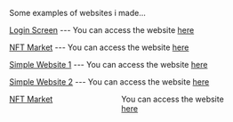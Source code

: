 <p> Some examples of websites i made...</p>

<a href="https://github.com/hamits/html1">Login Screen</a> --- You can access the website <a href="https://hamits.github.io/html1/">here</a>

<a href="https://github.com/hamits/html3">NFT Market</a> --- You can access the website <a href="https://hamits.github.io/html3/">here</a>

<a href="https://github.com/hamits/html4">Simple Website 1</a> --- You can access the website <a href="https://hamits.github.io/html4/">here</a>

<a href="https://github.com/hamits/html5">Simple Website 2</a> --- You can access the website <a href="https://hamits.github.io/html5/">here</a>

<div style="display: flex">
<div style="width: 40%"><a href="https://github.com/hamits/html6">NFT Market</a></div> <div style="width: 40%"> You can access the website <a href="https://hamits.github.io/html6/">here</a></div></div>